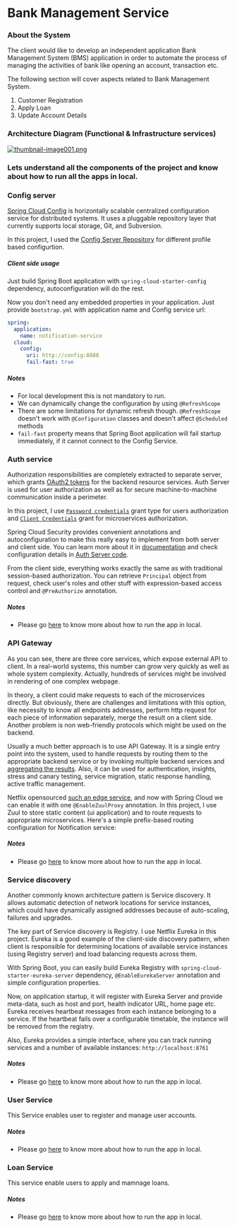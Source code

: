 # Bank Management Service

### About the System

The client would like to develop an independent application Bank Management System (BMS) application in order to automate the process of managing the activities of bank like opening an account, transaction etc.

The following section will cover aspects related to Bank Management System.

1. Customer Registration
2. Apply Loan
3. Update Account Details


### Architecture Diagram (Functional & Infrastructure services)

[![thumbnail-image001.png](https://i.postimg.cc/85gzGg9Y/thumbnail-image001.png)](https://postimg.cc/B8N05kq5)





### Lets understand all the components of the project and know about how to run all the apps in local.


### Config server
[Spring Cloud Config](http://cloud.spring.io/spring-cloud-config/spring-cloud-config.html) is horizontally scalable centralized configuration service for distributed systems. It uses a pluggable repository layer that currently supports local storage, Git, and Subversion. 

In this project, I used the [Config Server Repository](https://gitlab.com/chiranjitbhatt/bank-management-service-config) for different profile based configurtion.

##### Client side usage
Just build Spring Boot application with `spring-cloud-starter-config` dependency, autoconfiguration will do the rest.

Now you don't need any embedded properties in your application. Just provide `bootstrap.yml` with application name and Config service url:
```yml
spring:
  application:
    name: notification-service
  cloud:
    config:
      uri: http://config:8888
      fail-fast: true
```

##### Notes
- For local development this is not mandatory to run.
- We can dynamically change the configuration by using `@RefreshScope`
- There are some limitations for dynamic refresh though. `@RefreshScope` doesn't work with `@Configuration` classes and doesn't affect `@Scheduled` methods
- `fail-fast` property means that Spring Boot application will fail startup immediately, if it cannot connect to the Config Service.







### Auth service
Authorization responsibilities are completely extracted to separate server, which grants [OAuth2 tokens](https://tools.ietf.org/html/rfc6749) for the backend resource services. Auth Server is used for user authorization as well as for secure machine-to-machine communication inside a perimeter.

In this project, I use [`Password credentials`](https://tools.ietf.org/html/rfc6749#section-4.3) grant type for users authorization and [`Client Credentials`](https://tools.ietf.org/html/rfc6749#section-4.4) grant for microservices authorization.

Spring Cloud Security provides convenient annotations and autoconfiguration to make this really easy to implement from both server and client side. You can learn more about it in [documentation](http://cloud.spring.io/spring-cloud-security/spring-cloud-security.html) and check configuration details in [Auth Server code](https://github.com/sqshq/PiggyMetrics/tree/master/auth-service/src/main/java/com/piggymetrics/auth).

From the client side, everything works exactly the same as with traditional session-based authorization. You can retrieve `Principal` object from request, check user's roles and other stuff with expression-based access control and `@PreAuthorize` annotation.

##### Notes
- Please go [here](https://gitlab.com/chiranjitbhatt/bank-management-service/-/blob/master/auth-server/README.md) to know more about how to run the app in local.







### API Gateway
As you can see, there are three core services, which expose external API to client. In a real-world systems, this number can grow very quickly as well as whole system complexity. Actually, hundreds of services might be involved in rendering of one complex webpage.

In theory, a client could make requests to each of the microservices directly. But obviously, there are challenges and limitations with this option, like necessity to know all endpoints addresses, perform http request for each piece of information separately, merge the result on a client side. Another problem is non web-friendly protocols which might be used on the backend.

Usually a much better approach is to use API Gateway. It is a single entry point into the system, used to handle requests by routing them to the appropriate backend service or by invoking multiple backend services and [aggregating the results](http://techblog.netflix.com/2013/01/optimizing-netflix-api.html). Also, it can be used for authentication, insights, stress and canary testing, service migration, static response handling, active traffic management.

Netflix opensourced [such an edge service](http://techblog.netflix.com/2013/06/announcing-zuul-edge-service-in-cloud.html), and now with Spring Cloud we can enable it with one `@EnableZuulProxy` annotation. In this project, I use Zuul to store static content (ui application) and to route requests to appropriate microservices. Here's a simple prefix-based routing configuration for Notification service:

##### Notes
- Please go [here](https://gitlab.com/chiranjitbhatt/bank-management-service/-/blob/master/api-gateway/README.md) to know more about how to run the app in local.




### Service discovery

Another commonly known architecture pattern is Service discovery. It allows automatic detection of network locations for service instances, which could have dynamically assigned addresses because of auto-scaling, failures and upgrades.

The key part of Service discovery is Registry. I use Netflix Eureka in this project. Eureka is a good example of the client-side discovery pattern, when client is responsible for determining locations of available service instances (using Registry server) and load balancing requests across them.

With Spring Boot, you can easily build Eureka Registry with `spring-cloud-starter-eureka-server` dependency, `@EnableEurekaServer` annotation and simple configuration properties.


Now, on application startup, it will register with Eureka Server and provide meta-data, such as host and port, health indicator URL, home page etc. Eureka receives heartbeat messages from each instance belonging to a service. If the heartbeat fails over a configurable timetable, the instance will be removed from the registry.

Also, Eureka provides a simple interface, where you can track running services and a number of available instances: `http://localhost:8761`

##### Notes
- Please go [here](https://gitlab.com/chiranjitbhatt/bank-management-service/-/blob/master/service-discovery/README.md) to know more about how to run the app in local.



### User Service
This Service enables user to register and manage user accounts.

##### Notes
- Please go [here](https://gitlab.com/chiranjitbhatt/bank-management-service/-/blob/master/user-service/README.md) to know more about how to run the app in local.


### Loan Service
This service enable users to apply and mamnage loans. 

##### Notes
- Please go [here](https://gitlab.com/chiranjitbhatt/bank-management-service/-/blob/master/loan-service/README.md) to know more about how to run the app in local.


> 